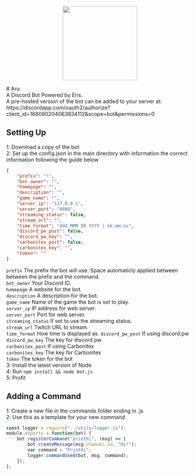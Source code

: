 <p align="center">
  <img src="https://github.com/perhion/aru/blob/master/logo.png?raw=true" height="200px" width="200px">
</p>
# Aru<br>
A Discord Bot Powered by Eris.<br>
A pre-hosted version of the bot can be added to your server at:<br>
https://discordapp.com/oauth2/authorize?client_id=168080204063834112&scope=bot&permissions=0

## Setting Up
1: Download a copy of the bot<br>
2: Set up the config.json in the main directory with information the correct information following the guide below
```json
{
    "prefix": "!",
    "bot_owner": "",
    "homepage": "",
    "description": "",
    "game_name": "",
    "server_ip": "127.0.0.1",
    "server_port": "8080",
    "streaming_status": false,
    "stream_url": "",
    "time_format": "ddd MMM DD YYYY | kk:mm:ss",
    "discord_pw_post": false,
    "discord_pw_key": "",
    "carbonitex_post": false,
    "carbonitex_key": "",
    "token": ""
}
```
`prefix` The prefix the bot will use. Space automaticly applied between between the prefix and the command.<br>
`bot_owner` Your Discord ID.<br>
`homepage` A website for the bot.<br>
`description` A description for the bot.<br>
`game_name` Name of the game the bot is set to play.<br>
`server_ip` IP address for web server.<br>
`server_port` Port for web server.<br>
`streaming_status` If set to use the streaming status.<br>
`stream_url` Twitch URL to stream.<br>
`time_format` How time is displayed as.
`discord_pw_post` If using discord.pw<br>
`discord_pw_key` The key for discord.pw<br>
`carbonitex_post` If using Carbonitex<br>
`carbonitex_key` The key for Carbonitex<br>
`token` The token for the bot<br>
3: Install the latest version of Node<br>
4: Run `npm install && node bot.js`<br>
5: Profit
## Adding a Command
1: Create a new file in the commands folder ending in .js<br>
2: Use this as a template for your new command
```javascript
const logger = require("../utils/logger.js");
module.exports = function(bot) {
	bot.registerCommand("printhi", (msg) => {
		bot.createMessage(msg.channel.id, "Hi!");
		var command = "PrintHi";
		logger.commandUsed(bot, msg, command);
	});
};
```
